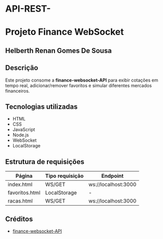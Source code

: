 # API-REST-
# Projeto Finance WebSocket

## Helberth Renan Gomes De Sousa

## Descrição
Este projeto consome a **finance-websocket-API** para exibir cotações em tempo real, adicionar/remover favoritos e simular diferentes mercados financeiros.

## Tecnologias utilizadas
- HTML
- CSS
- JavaScript
- Node.js
- WebSocket
- LocalStorage

## Estrutura de requisições

| Página           | Tipo requisição | Endpoint                                      |
|----------------- |---------------- |--------------------------------------------   |
| index.html       | WS/GET          | ws://localhost:3000                           |
| favoritos.html   | LocalStorage    | -                                             |
| racas.html       | WS/GET          | ws://localhost:3000                           |

## Créditos
- [finance-websocket-API](https://github.com/Real-time-finance/finance-websocket-API)
